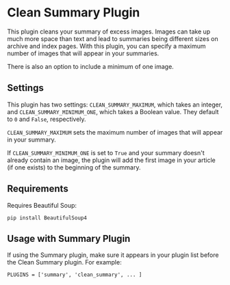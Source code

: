 # Clean Summary Plugin

This plugin cleans your summary of excess images. Images can take up much more
space than text and lead to summaries being different sizes on archive and
index pages. With this plugin, you can specify a maximum number of images that
will appear in your summaries.

There is also an option to include a minimum of one image.

## Settings

This plugin has two settings: `CLEAN_SUMMARY_MAXIMUM`, which takes an integer,
and `CLEAN_SUMMARY_MINIMUM_ONE`, which takes a Boolean value. They default to
`0` and `False`, respectively.

`CLEAN_SUMMARY_MAXIMUM` sets the maximum number of images that will appear in
your summary.

If `CLEAN_SUMMARY_MINIMUM_ONE` is set to `True` and your summary doesn't already
contain an image, the plugin will add the first image in your article (if one
exists) to the beginning of the summary.

## Requirements

Requires Beautiful Soup:

    pip install BeautifulSoup4

## Usage with Summary Plugin

If using the Summary plugin, make sure it appears in your plugin list before
the Clean Summary plugin. For example:

    PLUGINS = ['summary', 'clean_summary', ... ]
